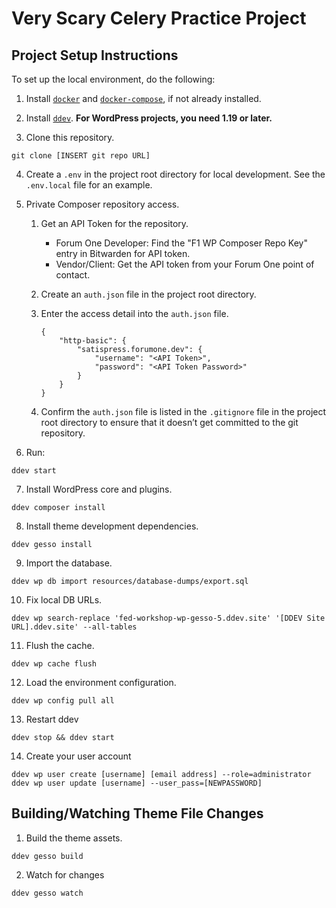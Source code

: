 # Very Scary Celery Practice Project

## Project Setup Instructions

To set up the local environment, do the following:

1. Install [`docker`](https://docs.docker.com/install/) and [`docker-compose`](https://docs.docker.com/compose/install/), if not already installed.

2. Install [`ddev`](https://forumone.atlassian.net/wiki/spaces/TECH/pages/2859270145/Installing+DDev). **For WordPress projects, you need 1.19 or later.**

3. Clone this repository.
```
git clone [INSERT git repo URL]
```

4. Create a `.env` in the project root directory for local development. See the `.env.local` file for an example.

5. Private Composer repository access.

    1. Get an API Token for the repository.
        - Forum One Developer: Find the "F1 WP Composer Repo Key" entry in Bitwarden for API token.
        - Vendor/Client: Get the API token from your Forum One point of contact.
    2. Create an `auth.json` file in the project root directory.
    3. Enter the access detail into the `auth.json` file.

        ```
        {
            "http-basic": {
                "satispress.forumone.dev": {
                    "username": "<API Token>",
                    "password": "<API Token Password>"
                }
            }
        }
        ```

    4. Confirm the `auth.json` file is listed in the `.gitignore` file in the project root directory to ensure that it doesn’t get committed to the git repository.

6. Run:
```
ddev start
```

7. Install WordPress core and plugins.
```
ddev composer install
```

8. Install theme development dependencies.
```
ddev gesso install
```

9. Import the database.
```
ddev wp db import resources/database-dumps/export.sql
```

10. Fix local DB URLs.
```
ddev wp search-replace 'fed-workshop-wp-gesso-5.ddev.site' '[DDEV Site URL].ddev.site' --all-tables
```

11. Flush the cache.
```
ddev wp cache flush
```

12. Load the environment configuration.
```
ddev wp config pull all
```

13. Restart ddev
```
ddev stop && ddev start
```

14. Create your user account
```
ddev wp user create [username] [email address] --role=administrator
ddev wp user update [username] --user_pass=[NEWPASSWORD]
```

## Building/Watching Theme File Changes
1. Build the theme assets.
```
ddev gesso build
```
2. Watch for changes
```
ddev gesso watch
```
